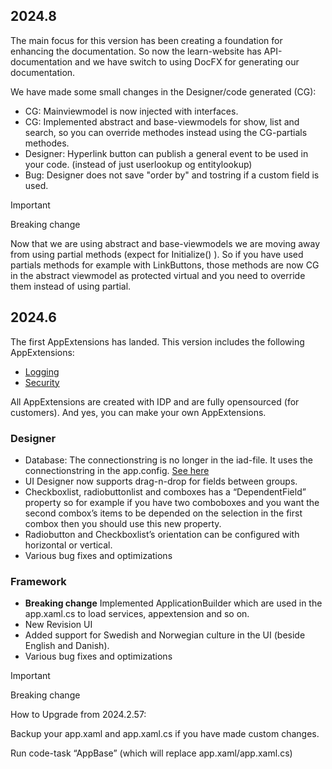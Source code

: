 ## 2024.8

The main focus for this version has been creating a foundation for enhancing the documentation. So now the learn-website has API-documentation and we have switch to using DocFX for generating our documentation.

We have made some small changes in the Designer/code generated (CG):

- CG: Mainviewmodel is now injected with interfaces.
- CG: Implemented abstract and base-viewmodels for show, list and search, so you can override methodes instead using the CG-partials methodes.
- Designer: Hyperlink button can publish a general event to be used in your code. (instead of just userlookup og entitylookup)
- Bug: Designer does not save "order by" and tostring if a custom field is used.

> [!IMPORTANT]  
> Breaking change
> 
> Now that we are using abstract and base-viewmodels we are moving away from using partial methods (expect for Initialize() ).
> So if you have used partials methods for example with LinkButtons, those methods are now CG in the abstract viewmodel as protected virtual
> and you need to override them instead of using partial.

## 2024.6

The first AppExtensions has landed. This version includes the following AppExtensions:

-	[Logging](../appextensions/log/index.md)
-	[Security](../appextensions/security/index.md)

All AppExtensions are created with IDP and are fully opensourced (for customers). And yes, you can make your own AppExtensions.

### Designer

- Database: The connectionstring is no longer in the iad-file. It uses the connectionstring in the app.config. [See here](../gettingstarted/guide//elements/database.md)
- UI Designer now supports drag-n-drop for fields between groups.
- Checkboxlist, radiobuttonlist and comboxes has a “DependentField” property so for example if you have two comboboxes and you want the second combox’s items to be depended on the selection in the first combox then you should use this new property.
- Radiobutton and Checkboxlist’s orientation can be configured with horizontal or vertical.
- Various bug fixes and optimizations

### Framework

- **Breaking change** Implemented ApplicationBuilder which are used in the app.xaml.cs to load services, appextension and so on. 
- New Revision UI
- Added support for Swedish and Norwegian culture in the UI (beside English and Danish).
- Various bug fixes and optimizations

>[!IMPORTANT]
>Breaking change
> 
>How to Upgrade from 2024.2.57:
> 
>Backup your app.xaml and app.xaml.cs if you have made custom changes.
> 
>Run code-task “AppBase” (which will replace app.xaml/app.xaml.cs)


